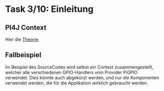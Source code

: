 # Task 3/10: Einleitung

## PI4J Context
Hier die [Theorie](https://pi4j.com/documentation/create-context/).

## Fallbeispiel
Im Beispiel des SourceCodes wird selbst ein Context zusammengestellt, welcher alle verschiedenen GPIO-Handlers vom 
Provider PiGPIO verwendet. Dies könnte auch abgekürzt werden, und nur die Komponenten verwendet werden, die für die 
Applikation wirklich gebraucht werden.